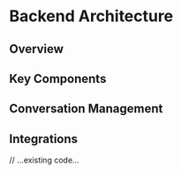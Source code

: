# Backend Architecture

## Overview

## Key Components

## Conversation Management

## Integrations
// ...existing code...

